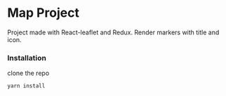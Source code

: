 # Map Project

Project made with React-leaflet and Redux.
Render markers with title and icon.

### Installation

clone the repo

```
yarn install

```
